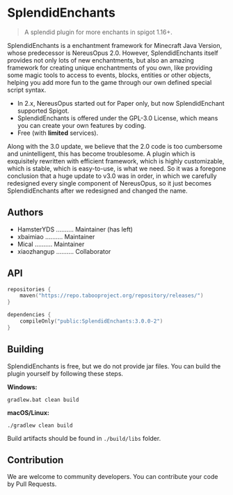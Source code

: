 # SplendidEnchants
> A splendid plugin for more enchants in spigot 1.16+.

SplendidEnchants is a enchantment framework for Minecraft Java Version, whose predecessor is NereusOpus 2.0. However, SplendidEnchants itself provides not only lots of new enchantments, but also an amazing framework for creating unique enchantments of you own, like providing some magic tools to access to events, blocks, entities or other objects, helping you add more fun to the game through our own defined special script syntax.

- In 2.x, NereusOpus started out for Paper only, but now SplendidEnchant supported Spigot.
- SplendidEnchants is offered under the GPL-3.0 License, which means you can create your own features by coding.
- Free (with **limited** services).

Along with the 3.0 update, we believe that the 2.0 code is too cumbersome and unintelligent, this has become troublesome. A plugin which is exquisitely rewritten with efficient framework, which is highly customizable, which is stable, which is easy-to-use, is what we need. So it was a foregone conclusion that a huge update to v3.0 was in order, in which we carefully redesigned every single component of NereusOpus, so it just becomes SplendidEnchants after we redesigned and changed the name.

## Authors
- HamsterYDS .......... Maintainer (has left)
- xbaimiao .......... Maintainer
- Mical .......... Maintainer
- xiaozhangup .......... Collaborator

## API

```kotlin
repositories {
    maven("https://repo.tabooproject.org/repository/releases/")
}

dependencies {
    compileOnly("public:SplendidEnchants:3.0.0-2")
}
```

## Building

SplendidEnchants is free, but we do not provide jar files. You can build the plugin yourself by following these steps.

**Windows:**

```
gradlew.bat clean build
```

**macOS/Linux:**

```
./gradlew clean build
```

Build artifacts should be found in `./build/libs` folder.

## Contribution
We are welcome to community developers. You can contribute your code by Pull Requests.
